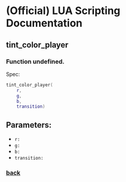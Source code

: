 
# (Official) LUA Scripting Documentation

## tint_color_player

### Function undefined.

Spec:
```lua
tint_color_player(
	r,
	g,
	b,
	transition)
```
## Parameters:
- `r:` 
- `g:` 
- `b:` 
- `transition:` 
### [back](../other)
